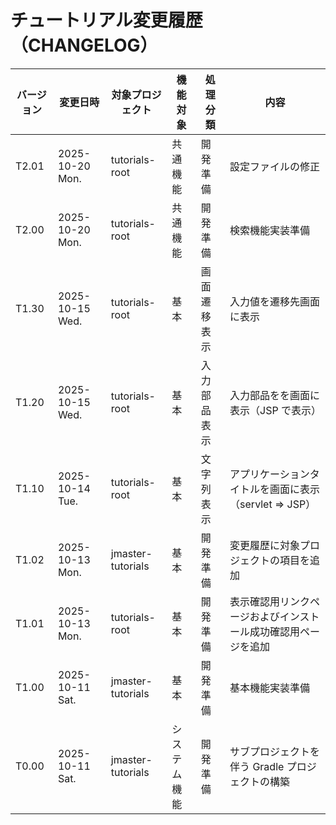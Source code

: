 # チュートリアル変更履歴（CHANGELOG）

<!--
| T3.23 | 2025-00-00 Day. | カテゴリ管理 | カテゴリ削除 | 商品カテゴリを削除（カテゴリ削除） |
| T3.22 | 2025-00-00 Day. | カテゴリ管理 | カテゴリ更新 | 商品カテゴリを変更（カテゴリ更新） |
| T3.21 | 2025-00-00 Day. | カテゴリ管理 | カテゴリ登録 | 新しい商品カテゴリを追加（カテゴリ登録） |
| T3.13 | 2025-00-00 Day. | 商品管理 | 商品削除 | 商品を削除（商品削除） |
| T3.12 | 2025-00-00 Day. | 商品管理 | 商品更新 | 商品情報を変更（商品更新） |
| T3.11 | 2025-00-00 Day. | 商品管理 | 商品登録 | 新しい商品を追加（商品登録） |
| T2.40 | 2025-00-00 Day. | 商品管理 | 商品範囲検索 | 範囲指定による検索結果を表示（範囲検索結果一覧） |
| T2.30 | 2025-00-00 Day. | 商品管理 | 商品キーワード検索 | キーワード入力による検索結果を表示（キーワード検索結果一覧） |
| T2.20 | 2025-00-00 Day. | 商品管理 | 商品並べ替え検索 | 並べ替え指定による検索結果を表示（並べ替え検索結果一覧） |
| T2.10 | 2025-00-00 Day. | 商品管理 | 商品カテゴリ検索 | 選択入力値による商品検索結果を表示（リンクによるカテゴリ検索結果一覧） |
-->

| バージョン | 変更日時        | 対象プロジェクト  | 機能対象     | 処理分類     | 内容                                                           |
| ---------- | --------------- | ----------------- | ------------ | ------------ | -------------------------------------------------------------- |
| T2.01      | 2025-10-20 Mon. | tutorials-root    | 共通機能     | 開発準備     | 設定ファイルの修正                                             |
| T2.00      | 2025-10-20 Mon. | tutorials-root    | 共通機能     | 開発準備     | 検索機能実装準備                                               |
| T1.30      | 2025-10-15 Wed. | tutorials-root    | 基本         | 画面遷移表示 | 入力値を遷移先画面に表示                                       |
| T1.20      | 2025-10-15 Wed. | tutorials-root    | 基本         | 入力部品表示 | 入力部品をを画面に表示（JSP で表示）                           |
| T1.10      | 2025-10-14 Tue. | tutorials-root    | 基本         | 文字列表示   | アプリケーションタイトルを画面に表示（servlet ⇒ JSP）          |
| T1.02      | 2025-10-13 Mon. | jmaster-tutorials | 基本         | 開発準備     | 変更履歴に対象プロジェクトの項目を追加                         |
| T1.01      | 2025-10-13 Mon. | tutorials-root    | 基本         | 開発準備     | 表示確認用リンクページおよびインストール成功確認用ページを追加 |
| T1.00      | 2025-10-11 Sat. | jmaster-tutorials | 基本         | 開発準備     | 基本機能実装準備                                               |
| T0.00      | 2025-10-11 Sat. | jmaster-tutorials | システム機能 | 開発準備     | サブプロジェクトを伴う Gradle プロジェクトの構築               |

<!--
gradle.propertiesの変更（必要があれば忘れずに！）

org.gradle.java.home=C:/pleiades/2025-09/java/21
                                 ^^^^^^^^^^^^^^^ ここが変更部分（これはpleiades 2025-09版にバンドルのJava21を使っている場合の設定）
-->
